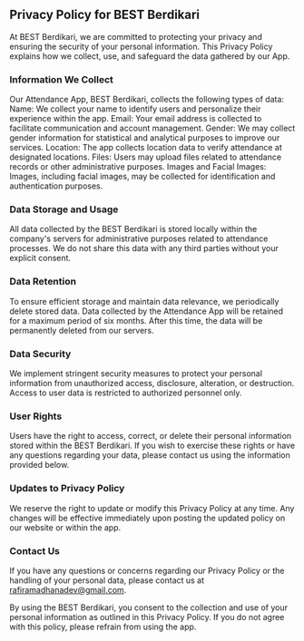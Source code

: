 Privacy Policy for BEST Berdikari
----------------

At BEST Berdikari, we are committed to protecting your privacy and ensuring the security of your personal information. This Privacy Policy explains how we collect, use, and safeguard the data gathered by our App.

### Information We Collect
Our Attendance App, BEST Berdikari, collects the following types of data:
Name: We collect your name to identify users and personalize their experience within the app.
Email: Your email address is collected to facilitate communication and account management.
Gender: We may collect gender information for statistical and analytical purposes to improve our services.
Location: The app collects location data to verify attendance at designated locations.
Files: Users may upload files related to attendance records or other administrative purposes.
Images and Facial Images: Images, including facial images, may be collected for identification and authentication purposes.

### Data Storage and Usage
All data collected by the BEST Berdikari is stored locally within the company's servers for administrative purposes related to attendance processes. We do not share this data with any third parties without your explicit consent.

### Data Retention
To ensure efficient storage and maintain data relevance, we periodically delete stored data. Data collected by the Attendance App will be retained for a maximum period of six months. After this time, the data will be permanently deleted from our servers.

### Data Security
We implement stringent security measures to protect your personal information from unauthorized access, disclosure, alteration, or destruction. Access to user data is restricted to authorized personnel only.

### User Rights
Users have the right to access, correct, or delete their personal information stored within the BEST Berdikari. If you wish to exercise these rights or have any questions regarding your data, please contact us using the information provided below.

### Updates to Privacy Policy
We reserve the right to update or modify this Privacy Policy at any time. Any changes will be effective immediately upon posting the updated policy on our website or within the app.

### Contact Us
If you have any questions or concerns regarding our Privacy Policy or the handling of your personal data, please contact us at rafiramadhanadev@gmail.com.

By using the BEST Berdikari, you consent to the collection and use of your personal information as outlined in this Privacy Policy. If you do not agree with this policy, please refrain from using the app.
